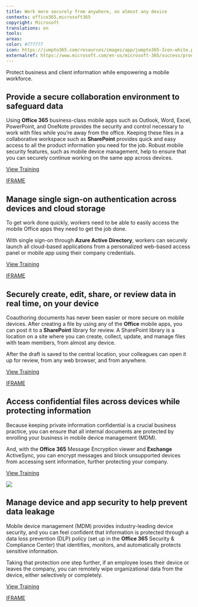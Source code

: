 ```yaml
---
title: Work more securely from anywhere, on almost any device
contexts: office365,microsoft365
copyright: Microsoft
translations: en
tools: 
areas: 
color: #777777
icon: https://jumpto365.com/resources/images/app/jumpto365-Icon-white.png
externalref: https://www.microsoft.com/en-us/microsoft-365/success/productivitylibrary/work-more-securely-from-anywhere-on-almost-any-device
---
```

Protect business and client information while empowering a mobile workforce.


## Provide a secure collaboration environment to safeguard data

Using **Office 365** business-class mobile apps such as Outlook, Word, Excel, PowerPoint, and OneNote provides the security and control necessary to work with files while you’re away from the office. Keeping these files in a collaborative workspace such as **SharePoint** provides quick and easy access to all the product information you need for the job. Robust mobile security features, such as mobile device management, help to ensure that you can securely continue working on the same app across devices.

[View Training](https://support.office.com/article/Deploy-and-manage-mobile-apps-d35db652-629d-4087-8dc0-1e0ed922307c)

[IFRAME](https://www.microsoft.com/en-us/videoplayer/embed/RE1UCma)

## Manage single sign-on authentication across devices and cloud storage

To get work done quickly, workers need to be able to easily access the mobile Office apps they need to get the job done.

With single sign-on through **Azure Active Directory**, workers can securely launch all cloud-based applications from a personalized web-based access panel or mobile app using their company credentials.

[View Training](https://docs.microsoft.com/azure/active-directory/active-directory-whatis)

[IFRAME](https://www.microsoft.com/en-us/videoplayer/embed/RE1UMLq)

## Securely create, edit, share, or review data in real time, on your device

Coauthoring documents has never been easier or more secure on mobile devices. After creating a file by using any of the **Office** mobile apps, you can post it to a **SharePoint** library for review. A SharePoint library is a location on a site where you can create, collect, update, and manage files with team members, from almost any device.

After the draft is saved to the central location, your colleagues can open it up for review, from any web browser, and from anywhere.

[View Training](https://support.office.com/article/Introduction-to-libraries-7D4221D9-8FB9-40D5-8441-2374C84B5E26)

[IFRAME](https://www.microsoft.com/en-us/videoplayer/embed/RE1US0e)

## Access confidential files across devices while protecting information

Because keeping private information confidential is a crucial business practice, you can ensure that all internal documents are protected by enrolling your business in mobile device management (MDM).

And, with the **Office 365** Message Encryption viewer and **Exchange** ActiveSync, you can encrypt messages and block unsupported devices from accessing sent information, further protecting your company.

[View Training](https://support.office.com/article/Capabilities-of-built-in-Mobile-Device-Management-for-Office-365-a1da44e5-7475-4992-be91-9ccec25905b0)

![](http://img-prod-cms-rt-microsoft-com.akamaized.net/cms/api/am/imageFileData/RE1Nwnd?ver=6b9d)

## Manage device and app security to help prevent data leakage

Mobile device management (MDM) provides industry-leading device security, and you can feel confident that information is protected through a data loss prevention (DLP) policy (set up in the **Office 365** Security & Compliance Center) that identifies, monitors, and automatically protects sensitive information.

Taking that protection one step further, if an employee loses their device or leaves the company, you can remotely wipe organizational data from the device, either selectively or completely.

[View Training](https://support.office.com/article/Manage-devices-enrolled-in-Mobile-Device-Management-in-Office-365-28dd276b-beeb-4c5b-8b22-7551186127fe)

[IFRAME](https://www.microsoft.com/en-us/videoplayer/embed/RE1TucK)

